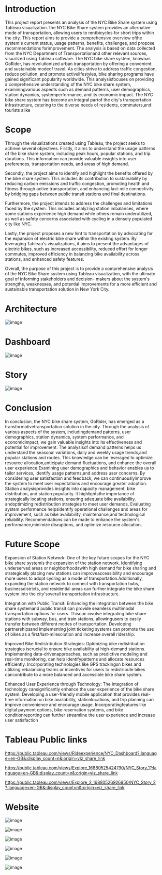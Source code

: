# Introduction
This project report presents an analysis of the NYC Bike Share system using Tableau visualization.The NYC Bike Share system provides an alternative mode of transportation, allowing users to rentbicycles for short trips within the city. This report aims to provide a comprehensive overview ofthe system's current status, usage patterns, benefits, challenges, and propose recommendations forimprovement. The analysis is based on data collected from the NYC Department of Transportationand other relevant sources, visualized using Tableau software. The NYC bike share system, knownas GoRider, has revolutionized urban transportation by offering a convenient and sustainable modeof travel. As cities strive to address traffic congestion, reduce pollution, and promote activelifestyles, bike sharing programs have gained significant popularity worldwide. This analysisfocuses on providing a comprehensive understanding of the NYC bike share system, examiningvarious aspects such as demand patterns, user demographics, station dynamics, systemperformance, and its economic impact. The NYC bike share system has become an integral partof the city's transportation infrastructure, catering to the diverse needs of residents, commuters,and tourists alike

# Scope
Through the visualizations created using Tableau, the project seeks to achieve several objectives. Firstly, it aims to understand the usage patterns of the bike share system, including peak hours, popular stations, and trip durations. This information can provide valuable insights into user preferences, transportation needs, and areas of high demand.

Secondly, the project aims to identify and highlight the benefits offered by the bike share system. This includes its contribution to sustainability by reducing carbon emissions and traffic congestion, promoting health and fitness through active transportation, and enhancing last-mile connectivity by bridging gaps between public transit stations and final destinations. 

Furthermore, the project intends to address the challenges and limitations faced by the system. This includes analyzing station imbalances, where some stations experience high demand while others remain underutilized, as well as safety concerns associated with cycling in a densely populated city like NYC.

Lastly, the project proposes a new hint to transportation by advocating for the expansion of electric bike share within the existing system. By leveraging Tableau's visualizations, it aims to present the advantages of electric bikes, such as increased accessibility, reduced effort for longer commutes, improved efficiency in balancing bike availability across stations, and enhanced safety features.

Overall, the purpose of this project is to provide a comprehensive analysis of the NYC Bike Share system using Tableau visualization, with the ultimate goal of informing stakeholders and decision- makers about the system's strengths, weaknesses, and potential improvements for a more efficient and sustainable transportation solution in New York City.

# Architecture
![image](https://github.com/KasiR07/Data-Analytics-on-Bicycle-Sharing-System/assets/108777263/60a1de3d-27e6-4994-9374-975ed7c03d1a)

# Dashboard
![image](https://github.com/KasiR07/Data-Analytics-on-Bicycle-Sharing-System/assets/108777263/3a7fa977-cede-4184-83f9-a49eeb1f9452)


# Story 
![image](https://github.com/KasiR07/Data-Analytics-on-Bicycle-Sharing-System/assets/108777263/2192c162-aac9-47a0-8f7d-955f12b93fdb)

# Conclusion
In conclusion, the NYC bike share system, GoRider, has emerged as a transformativetransportation solution in the city. Through the analysis of various aspects of the system, includingdemand patterns, user demographics, station dynamics, system performance, and economicimpact, we gain valuable insights into its effectiveness and potential for improvement. The analysisof demand patterns helps us understand the seasonal variations, daily and weekly usage trends,and popular stations and routes. This knowledge can be leveraged to optimize resource allocation,anticipate demand fluctuations, and enhance the overall user experience.Examining user demographics and behavior enables us to tailor services, identify usage patterns,and address user concerns. By considering user satisfaction and feedback, we can continuouslyimprove the system to meet user expectations and encourage greater adoption. Station analysisprovides insights into capacity management, bike distribution, and station popularity. It highlightsthe importance of strategically locating stations, ensuring adequate bike availability, andoptimizing redistribution strategies to meet user demands. Evaluating system performance helpsidentify operational challenges and areas for improvement, such as bike availability, maintenance,and technological reliability. Recommendations can be made to enhance the system's performance,minimize disruptions, and optimize resource allocation.

# Future Scope
Expansion of Station Network: One of the key future scopes for the NYC bike share systemis the expansion of the station network. Identifying underserved areas or neighborhoodswith high demand for bike sharing and strategically placing new stations can improveaccessibility and encourage more users to adopt cycling as a mode of transportation.Additionally, expanding the station network to connect with transportation hubs, businessdistricts, and residential areas can further integrate the bike share system into the city'soverall transportation infrastructure.

Integration with Public Transit: Enhancing the integration between the bike share systemand public transit can provide seamless multimodal transportation options for users. Thiscan involve integrating bike share stations with subway, bus, and train stations, allowingusers to easily transfer between different modes of transportation. Developing partnershipsand implementing joint ticketing systems can promote the use of bikes as a first/last-milesolution and increase overall ridership.

Improved Bike Redistribution Strategies: Optimizing bike redistribution strategies iscrucial to ensure bike availability at high-demand stations. Implementing data-drivenapproaches, such as predictive modeling and real-time monitoring, can help identifypatterns and allocate resources efficiently. Incorporating technologies like GPS trackingon bikes and utilizing rebalancing teams or incentives for users to redistribute bikes cancontribute to a more balanced and accessible bike share system.

Enhanced User Experience through Technology: The integration of technology cansignificantly enhance the user experience of the bike share system. Developing a user-friendly mobile application that provides real-time information on bike availability, stationlocations, and trip planning can improve convenience and encourage usage. Incorporatingfeatures like digital payment options, bike reservation systems, and bike conditionreporting can further streamline the user experience and increase user satisfaction

# Tableau Public links
https://public.tableau.com/views/Rideexperience/NYC_Dashboard?:language=en-GB&:display_count=n&:origin=viz_share_link

https://public.tableau.com/views/Explore_16880525424790/NYC_Story_1?:language=en-GB&:display_count=n&:origin=viz_share_link

https://public.tableau.com/views/Explore_2_16880526926950/NYC_Story_2?:language=en-GB&:display_count=n&:origin=viz_share_link

# Website
![image](https://github.com/KasiR07/Data-Analytics-on-Bicycle-Sharing-System/assets/108777263/3837e4e7-c772-411f-a422-5ce927a0e00a)

![image](https://github.com/KasiR07/Data-Analytics-on-Bicycle-Sharing-System/assets/108777263/64f68b52-adcf-42cd-8f32-9ccef9da2795)

![image](https://github.com/KasiR07/Data-Analytics-on-Bicycle-Sharing-System/assets/108777263/f202b17d-b9d3-4665-9269-aa90402def16)

![image](https://github.com/KasiR07/Data-Analytics-on-Bicycle-Sharing-System/assets/108777263/41b11ddd-00f4-4111-916d-8611d4d3df38)

![image](https://github.com/KasiR07/Data-Analytics-on-Bicycle-Sharing-System/assets/108777263/7fa82fa4-5d13-412c-8d92-a9d14df54702)

![image](https://github.com/KasiR07/Data-Analytics-on-Bicycle-Sharing-System/assets/108777263/4e0b5329-8c84-4a82-9221-005ecad37f23)








